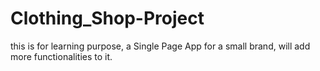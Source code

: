 # Clothing_Shop-Project
this is for learning purpose, a Single Page App for a small brand, will add more functionalities to it.
